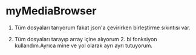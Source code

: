 # myMediaBrowser


1) Tüm dosyaları tarıyorum fakat json'a çevirirken birleştirme sıkıntısı var.

2) Tüm dosyaları tarayıp array içine alıyorum 2. bi fonksiyon kullandım.Ayrıca mine ve yol olarak ayrı ayrı tutuyorum.

